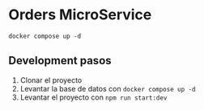 # Orders MicroService

```
docker compose up -d
```

## Development pasos

1. Clonar el proyecto
2. Levantar la base de datos con `docker compose up -d`
3. Levantar el proyecto con `npm run start:dev`
